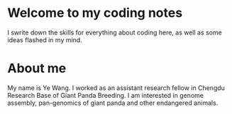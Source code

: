# Welcome to my coding notes

I swrite down the skills for everything about coding here, as well as some ideas flashed in my mind. 

# About me

My name is Ye Wang. I worked as an assistant research fellow in Chengdu Research Base of Giant Panda Breeding. I am interested in genome assembly, pan-genomics of giant panda and other endangered animals. 
